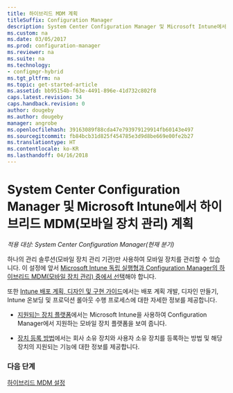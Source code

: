 ```yaml
---
title: 하이브리드 MDM 계획
titleSuffix: Configuration Manager
description: System Center Configuration Manager 및 Microsoft Intune에서 하이브리드 모바일 장치 관리를 계획합니다.
ms.custom: na
ms.date: 03/05/2017
ms.prod: configuration-manager
ms.reviewer: na
ms.suite: na
ms.technology:
- configmgr-hybrid
ms.tgt_pltfrm: na
ms.topic: get-started-article
ms.assetid: bb95154b-f63e-4491-896e-41d732c802f8
caps.latest.revision: 34
caps.handback.revision: 0
author: dougeby
ms.author: dougeby
manager: angrobe
ms.openlocfilehash: 39163089f88cda47e793979129914fb60143e497
ms.sourcegitcommit: fb84bcb31d825f454785e3d9d8be669e00fe2b27
ms.translationtype: HT
ms.contentlocale: ko-KR
ms.lasthandoff: 04/16/2018
---
```

# <a name="plan-for-hybrid-mobile-device-management-mdm-with-system-center-configuration-manager-and-microsoft-intune"></a>System Center Configuration Manager 및 Microsoft Intune에서 하이브리드 MDM(모바일 장치 관리) 계획

*적용 대상: System Center Configuration Manager(현재 분기)*

하나의 관리 솔루션(모바일 장치 관리 기관)만 사용하여 모바일 장치를 관리할 수 있습니다. 이 설정에 앞서 [Microsoft Intune 독립 실행형과 Configuration Manager의 하이브리드 MDM(모바일 장치 관리) 중에서 선택](../understand/choose-between-standalone-intune-and-hybrid-mobile-device-management.md)해야 합니다.

또한 [Intune 배포 계획, 디자인 및 구현 가이드](https://docs.microsoft.com/intune/plan-design/introduction)에서는 배포 계획 개발, 디자인 만들기, Intune 온보딩 및 프로덕션 롤아웃 수행 프로세스에 대한 자세한 정보를 제공합니다.

- [지원되는 장치 플랫폼](supported-device-platforms-for-hybrid.md)에서는 Microsoft Intune을 사용하여 Configuration Manager에서 지원하는 모바일 장치 플랫폼을 보여 줍니다.

- [장치 등록 방법](device-enrollment-methods.md)에서는 회사 소유 장치와 사용자 소유 장치를 등록하는 방법 및 해당 장치의 지원되는 기능에 대한 정보를 제공합니다.


### <a name="next-steps"></a>다음 단계
 [하이브리드 MDM 설정](../deploy-use/setup-hybrid-mdm.md)

